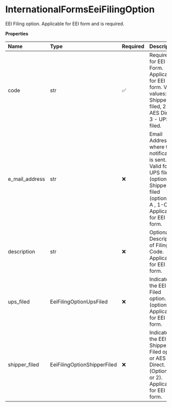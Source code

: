 # InternationalFormsEeiFilingOption

EEI Filing option. Applicable for EEI form and is required.

**Properties**

| Name           | Type                        | Required | Description                                                                                                                              |
| :------------- | :-------------------------- | :------- | :--------------------------------------------------------------------------------------------------------------------------------------- |
| code           | str                         | ✅       | Required for EEI Form. Applicable for EEI form. Valid values: 1 - Shipper filed, 2 - AES Direct, 3 - UPS filed.                          |
| e_mail_address | str                         | ❌       | Email Address where the notification is sent. Valid for UPS filed (option 3), Shipper filed (option 1- A , 1-C) Applicable for EEI form. |
| description    | str                         | ❌       | Optional Description of Filing Code. Applicable for EEI form.                                                                            |
| ups_filed      | EeiFilingOptionUpsFiled     | ❌       | Indicates the EEI UPS Filed option. (option 3) Applicable for EEI form.                                                                  |
| shipper_filed  | EeiFilingOptionShipperFiled | ❌       | Indicates the EEI Shipper Filed option or AES Direct. (Option 1 or 2). Applicable for EEI form.                                          |

<!-- This file was generated by liblab | https://liblab.com/ -->
